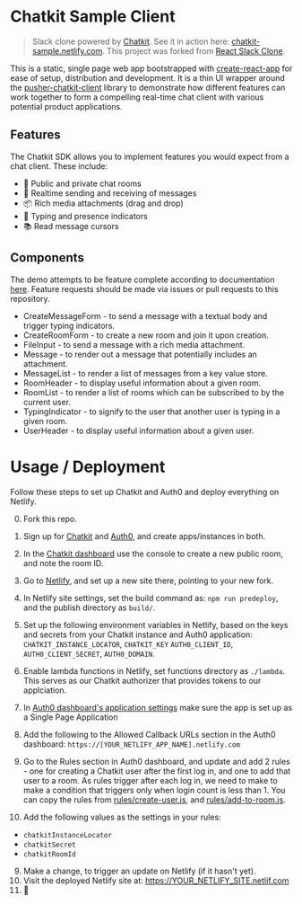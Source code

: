 # Chatkit Sample Client

> Slack clone powered by [Chatkit](https://pusher.com/chatkit). See it in action here: [chatkit-sample.netlify.com](https://chatkit-sample.netlify.com).
This project was forked from [React Slack Clone](https://github.com/pusher/react-slack-clone).

This is a static, single page web app bootstrapped with [create-react-app](https://github.com/facebookincubator/create-react-app) for ease of setup, distribution and development. It is a thin UI wrapper around the [pusher-chatkit-client](https://github.com/pusher/chatkit-client-js) library to demonstrate how different features can work together to form a compelling real-time chat client with various potential product applications.

## Features

The Chatkit SDK allows you to implement features you would expect from a chat client. These include:

* 📝 Public and private chat rooms
* 📡 Realtime sending and receiving of messages
* 📦 Rich media attachments (drag and drop)
* 💬 Typing and presence indicators
* 📚 Read message cursors

## Components

The demo attempts to be feature complete according to documentation [here](https://docs.pusher.com/chatkit/reference/javascript). Feature requests should be made via issues or pull requests to this repository.

* CreateMessageForm - to send a message with a textual body and trigger typing indicators.
* CreateRoomForm - to create a new room and join it upon creation.
* FileInput - to send a message with a rich media attachment.
* Message - to render out a message that potentially includes an attachment.
* MessageList - to render a list of messages from a key value store.
* RoomHeader - to display useful information about a given room.
* RoomList - to render a list of rooms which can be subscribed to by the current user.
* TypingIndicator - to signify to the user that another user is typing in a given room.
* UserHeader - to display useful information about a given user.

# Usage / Deployment 

Follow these steps to set up Chatkit and Auth0 and deploy everything on Netlify.

0. Fork this repo.
1. Sign up for [Chatkit](https://pusher.com/chatkit) and [Auth0](https://auth0.com), and create apps/instances in both.
2. In the [Chatkit dashboard](https://dash.pusher.com/chatkit) use the console to create a new public room, and note the room ID.
3. Go to [Netlify](https://netlify.com), and set up a new site there, pointing to your new fork.
4. In Netlify site settings, set the build command as: `npm run predeploy`, and the publish directory as `build/`.
6. Set up the following environment variables in Netlify, based on the keys and secrets from your Chatkit instance and Auth0 application: `CHATKIT_INSTANCE_LOCATOR`, `CHATKIT_KEY` `AUTH0_CLIENT_ID`, `AUTH0_CLIENT_SECRET`, `AUTH0_DOMAIN`.
6. Enable lambda functions in Netlify, set functions directory as `./lambda`. This serves as our Chatkit authorizer that provides tokens to our applciation.
5. In [Auth0 dashboard's application settings](https://manage.auth0.com/#/applications) make sure the app is set up as a Single Page Application
6. Add the following to the Allowed Callback URLs section in the Auth0 dashboard: `https://[YOUR_NETLIFY_APP_NAME].netlify.com`
7. Go to the Rules section in Auth0 dashboard, and update and add 2 rules - one for creating a Chatkit user after the first log in, and one to add that user to a room. As rules trigger after each log in, we need to make to make a condition that triggers only when login count is less than 1. You can copy the rules from [rules/create-user.js](https://github.com/zmarkan/chatkit-sample-client/blob/master/rules/create-user.js), and [rules/add-to-room.js](https://github.com/zmarkan/chatkit-sample-client/blob/master/rules/add-to-room.js).

8. Add the following values as the settings in your rules:

- `chatkitInstanceLocator`
- `chatkitSecret`
- `chatkitRoomId`

9. Make a change, to trigger an update on Netlify (if it hasn't yet).
10. Visit the deployed Netlify site at: https://YOUR_NETLIFY_SITE.netlif.com
13. 🚀
